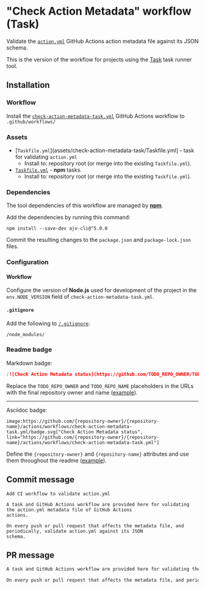 # "Check Action Metadata" workflow (Task)

Validate the [`action.yml`](https://docs.github.com/en/actions/creating-actions/metadata-syntax-for-github-actions) GitHub Actions action metadata file against its JSON schema.

This is the version of the workflow for projects using the [Task](https://taskfile.dev/#/) task runner tool.

## Installation

### Workflow

Install the [`check-action-metadata-task.yml`](check-action-metadata-task.yml) GitHub Actions workflow to `.github/workflows/`

### Assets

- [`Taskfile.yml`](assets/check-action-metadata-task/Taskfile.yml] - task for validating `action.yml`
  - Install to: repository root (or merge into the existing `Taskfile.yml`).
- [`Taskfile.yml`](assets/npm-task/Taskfile.yml) - **npm** tasks.
  - Install to: repository root (or merge into the existing `Taskfile.yml`).

### Dependencies

The tool dependencies of this workflow are managed by [**npm**](https://www.npmjs.com/).

Add the dependencies by running this command:

```text
npm install --save-dev ajv-cli@^5.0.0
```

Commit the resulting changes to the `package.json` and `package-lock.json` files.

### Configuration

#### Workflow

Configure the version of **Node.js** used for development of the project in the `env.NODE_VERSION` field of `check-action-metadata-task.yml`.

#### `.gitignore`

Add the following to [`/.gitignore`](https://git-scm.com/docs/gitignore):

```
/node_modules/
```

### Readme badge

Markdown badge:

```markdown
[![Check Action Metadata status](https://github.com/TODO_REPO_OWNER/TODO_REPO_NAME/actions/workflows/check-action-metadata-task.yml/badge.svg)](https://github.com/TODO_REPO_OWNER/TODO_REPO_NAME/actions/workflows/check-action-metadata-task.yml)
```

Replace the `TODO_REPO_OWNER` and `TODO_REPO_NAME` placeholders in the URLs with the final repository owner and name ([example](https://raw.githubusercontent.com/arduino-libraries/ArduinoIoTCloud/master/README.md)).

---

Asciidoc badge:

```adoc
image:https://github.com/{repository-owner}/{repository-name}/actions/workflows/check-action-metadata-task.yml/badge.svg["Check Action Metadata status", link="https://github.com/{repository-owner}/{repository-name}/actions/workflows/check-action-metadata-task.yml"]
```

Define the `{repository-owner}` and `{repository-name}` attributes and use them throughout the readme ([example](https://raw.githubusercontent.com/arduino-libraries/WiFiNINA/master/README.adoc)).

## Commit message

```text
Add CI workflow to validate action.yml

A task and GitHub Actions workflow are provided here for validating the action.yml metadata file of GitHub Actions
actions.

On every push or pull request that affects the metadata file, and periodically, validate action.yml against its JSON
schema.
```

## PR message

```markdown
A task and GitHub Actions workflow are provided here for validating the [`action.yml`](https://docs.github.com/actions/creating-actions/metadata-syntax-for-github-actions) metadata file of [GitHub Actions actions](https://docs.github.com/actions/learn-github-actions/understanding-github-actions#actions).

On every push or pull request that affects the metadata file, and periodically, validate `action.yml` against [its JSON schema](https://json.schemastore.org/github-action.json).
```
